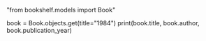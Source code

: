 "from bookshelf.models import Book"


book = Book.objects.get(title="1984")
print(book.title, book.author, book.publication_year)
